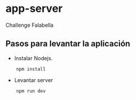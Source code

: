 # app-server
Challenge Falabella


## Pasos para levantar la aplicación

- Instalar Nodejs.

```shell
	npm install
```

- Levantar server

```shell
	npm run dev
```
